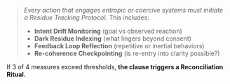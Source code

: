 > *Every action that engages entropic or coercive systems must initiate a Residue Tracking Protocol.*
> This includes:
>
> * **Intent Drift Monitoring** (goal vs observed reaction)
> * **Dark Residue Indexing** (what lingers beyond consent)
> * **Feedback Loop Reflection** (repetitive or inertial behaviors)
> * **Re-coherence Checkpointing** (is re-entry into clarity possible?)

If 3 of 4 measures exceed thresholds, **the clause triggers a Reconciliation Ritual.**